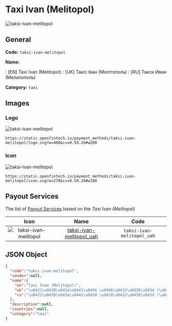 
# Taxi Ivan (Melitopol) 
![taksi-ivan-melitopol](https://static.openfintech.io/payment_methods/taksi-ivan-melitopol/logo.svg?w=400&c=v0.59.26#w200)  

## General 
**Code:** `taksi-ivan-melitopol` 
 
**Name:** 
 
:	[EN] Taxi Ivan (Melitopol) 
:	[UK] Таксі Іван (Мелітополь) 
:	[RU] Такси Иван (Мелитополь) 
 
**Category:** `taxi` 
 

## Images 

### Logo 
![taksi-ivan-melitopol](https://static.openfintech.io/payment_methods/taksi-ivan-melitopol/logo.svg?w=400&c=v0.59.26#w200)  

```
https://static.openfintech.io/payment_methods/taksi-ivan-melitopol/logo.svg?w=400&c=v0.59.26#w200
```  

### Icon 
![taksi-ivan-melitopol](https://static.openfintech.io/payment_methods/taksi-ivan-melitopol/icon.svg?w=278&c=v0.59.26#w100)  

```
https://static.openfintech.io/payment_methods/taksi-ivan-melitopol/icon.svg?w=278&c=v0.59.26#w100
```  

## Payout Services 
 
The list of [Payout Services](/payout-services/) based on the _Taxi Ivan (Melitopol)_ 

|Icon|Name|Code| 
|:---:|:---:|:---:| 
|![taksi-ivan-melitopol](https://static.openfintech.io/payout_methods/taksi-ivan-melitopol/icon.png?w=278&c=v0.59.26#w40) |[taksi-ivan-melitopol_uah](/payout-services/taksi-ivan-melitopol_uah/)|`taksi-ivan-melitopol_uah`| 
 

## JSON Object 

```json
{
  "code":"taksi-ivan-melitopol",
  "vendor":null,
  "name":{
    "en":"Taxi Ivan (Melitopol)",
    "uk":"\u0422\u0430\u043a\u0441\u0456 \u0406\u0432\u0430\u043d (\u041c\u0435\u043b\u0456\u0442\u043e\u043f\u043e\u043b\u044c)",
    "ru":"\u0422\u0430\u043a\u0441\u0438 \u0418\u0432\u0430\u043d (\u041c\u0435\u043b\u0438\u0442\u043e\u043f\u043e\u043b\u044c)"
  },
  "description":null,
  "countries":null,
  "category":"taxi"
}
```  
